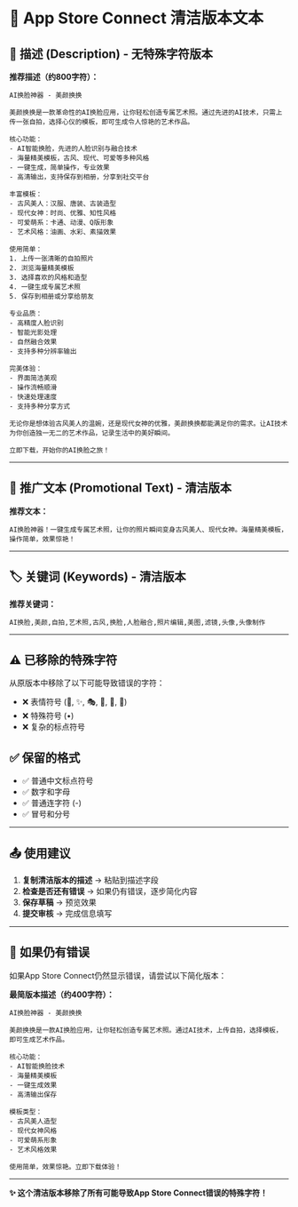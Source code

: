 # 📝 App Store Connect 清洁版本文本

## 📖 描述 (Description) - 无特殊字符版本

**推荐描述（约800字符）：**

```
AI换脸神器 - 美颜换换

美颜换换是一款革命性的AI换脸应用，让你轻松创造专属艺术照。通过先进的AI技术，只需上传一张自拍，选择心仪的模板，即可生成令人惊艳的艺术作品。

核心功能：
- AI智能换脸，先进的人脸识别与融合技术
- 海量精美模板，古风、现代、可爱等多种风格
- 一键生成，简单操作，专业效果
- 高清输出，支持保存到相册，分享到社交平台

丰富模板：
- 古风美人：汉服、唐装、古装造型
- 现代女神：时尚、优雅、知性风格
- 可爱萌系：卡通、动漫、Q版形象
- 艺术风格：油画、水彩、素描效果

使用简单：
1. 上传一张清晰的自拍照片
2. 浏览海量精美模板
3. 选择喜欢的风格和造型
4. 一键生成专属艺术照
5. 保存到相册或分享给朋友

专业品质：
- 高精度人脸识别
- 智能光影处理
- 自然融合效果
- 支持多种分辨率输出

完美体验：
- 界面简洁美观
- 操作流畅顺滑
- 快速处理速度
- 支持多种分享方式

无论你是想体验古风美人的温婉，还是现代女神的优雅，美颜换换都能满足你的需求。让AI技术为你创造独一无二的艺术作品，记录生活中的美好瞬间。

立即下载，开始你的AI换脸之旅！
```

---

## 📢 推广文本 (Promotional Text) - 清洁版本

**推荐文本：**
```
AI换脸神器！一键生成专属艺术照，让你的照片瞬间变身古风美人、现代女神。海量精美模板，操作简单，效果惊艳！
```

---

## 🏷️ 关键词 (Keywords) - 清洁版本

**推荐关键词：**
```
AI换脸,美颜,自拍,艺术照,古风,换脸,人脸融合,照片编辑,美图,滤镜,头像,头像制作
```

---

## ⚠️ 已移除的特殊字符

从原版本中移除了以下可能导致错误的字符：
- ❌ 表情符号 (🎨, ✨, 🎭, 🚀, 💎, 📱)
- ❌ 特殊符号 (•)
- ❌ 复杂的标点符号

## ✅ 保留的格式

- ✅ 普通中文标点符号
- ✅ 数字和字母
- ✅ 普通连字符 (-)
- ✅ 冒号和分号

---

## 📤 使用建议

1. **复制清洁版本的描述** → 粘贴到描述字段
2. **检查是否还有错误** → 如果仍有错误，逐步简化内容
3. **保存草稿** → 预览效果
4. **提交审核** → 完成信息填写

---

## 🔄 如果仍有错误

如果App Store Connect仍然显示错误，请尝试以下简化版本：

**最简版本描述（约400字符）：**
```
AI换脸神器 - 美颜换换

美颜换换是一款AI换脸应用，让你轻松创造专属艺术照。通过AI技术，上传自拍，选择模板，即可生成艺术作品。

核心功能：
- AI智能换脸技术
- 海量精美模板
- 一键生成效果
- 高清输出保存

模板类型：
- 古风美人造型
- 现代女神风格
- 可爱萌系形象
- 艺术风格效果

使用简单，效果惊艳。立即下载体验！
```

---

**✨ 这个清洁版本移除了所有可能导致App Store Connect错误的特殊字符！**
